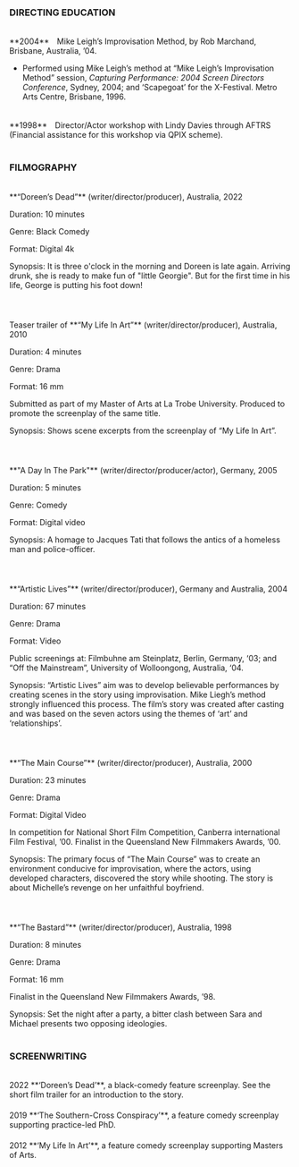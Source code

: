 
### DIRECTING EDUCATION
<br>
**2004**&emsp;Mike Leigh’s Improvisation Method, by Rob Marchand, Brisbane, Australia, ’04.

- Performed using Mike Leigh’s method at “Mike Leigh’s Improvisation Method” session, *Capturing Performance: 2004 Screen Directors Conference*, Sydney, 2004; and ‘Scapegoat’ for the X-Festival. Metro Arts Centre, Brisbane, 1996.
<div style="height:20px;"></div>
**1998**&emsp;Director/Actor workshop with Lindy Davies through AFTRS (Financial assistance for this workshop via QPIX scheme).
<br>
<br>

### FILMOGRAPHY
<br>
**“Doreen’s Dead”** (writer/director/producer), Australia, 2022

Duration: 10 minutes

Genre: Black Comedy

Format: Digital 4k

Synopsis: It is three o'clock in the morning and Doreen is late again. Arriving drunk, she is ready to make fun of "little Georgie". But for the first time in his life, George is putting his foot down!
<div style="height:40px;"></div>
Teaser trailer of **“My Life In Art”** (writer/director/producer), Australia, 2010

Duration: 4 minutes

Genre: Drama

Format: 16 mm

Submitted as part of my Master of Arts at La Trobe University. Produced to promote the screenplay of the same title.

Synopsis: Shows scene excerpts from the screenplay of “My Life In Art”.
<div style="height:40px;"></div>
**"A Day In The Park"** (writer/director/producer/actor), Germany, 2005

Duration: 5 minutes

Genre: Comedy

Format: Digital video

Synopsis: A homage to Jacques Tati that follows the antics of a homeless man and police-officer.
<div style="height:40px;"></div>
**“Artistic Lives”** (writer/director/producer), Germany and Australia, 2004

Duration: 67 minutes

Genre: Drama

Format: Video

Public screenings at: Filmbuhne am Steinplatz, Berlin, Germany, ‘03; and “Off the Mainstream”, University of Wolloongong, Australia, ‘04.

Synopsis: “Artistic Lives” aim was to develop believable performances by creating scenes in the story using improvisation. Mike Liegh’s method strongly influenced this process. The filmʼs story was created after casting and was based on the seven actors using the themes of ‘art’ and ‘relationships’.
<div style="height:40px;"></div>
**“The Main Course”** (writer/director/producer), Australia, 2000

Duration: 23 minutes

Genre: Drama

Format: Digital Video

In competition for National Short Film Competition, Canberra international Film Festival, ’00.
Finalist in the Queensland New Filmmakers Awards, ’00.

Synopsis: The primary focus of “The Main Course” was to create an environment conducive for improvisation, where the actors, using developed characters, discovered the story while shooting. The story is about Michelle’s revenge on her unfaithful boyfriend.
<div style="height:40px;"></div>
**“The Bastard”** (writer/director/producer), Australia, 1998

Duration: 8 minutes

Genre: Drama

Format: 16 mm

Finalist in the Queensland New Filmmakers Awards, ’98.

Synopsis: Set the night after a party, a bitter clash between Sara and Michael presents two opposing ideologies.
<br>
<br>

### SCREENWRITING
<br>
2022		**‘Doreen’s Dead’**, a black-comedy feature screenplay. See the short film trailer for an introduction to the story.
<div style="height:20px;"></div>
2019		**‘The Southern-Cross Conspiracy’**, a feature comedy screenplay supporting practice-led PhD.
<div style="height:20px;"></div>
2012		**‘My Life In Art’**, a feature comedy screenplay supporting Masters of Arts.
